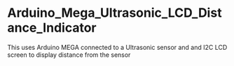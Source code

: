 # Arduino_Mega_Ultrasonic_LCD_Distance_Indicator
This uses Arduino MEGA connected to a Ultrasonic sensor and and I2C LCD screen to display distance from the sensor
